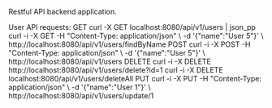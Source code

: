 Restful API backend application.

User API requests:
GET
    curl -X GET localhost:8080/api/v1/users | json_pp 
    curl  -i -X GET -H "Content-Type: application/json"  \ 
            -d '{"name":"User 5"}' \ 
            http://localhost:8080/api/v1/users/findByName
POST
    curl  -i -X POST -H "Content-Type: application/json" \ 
            -d '{"name":"User 5"}' \ 
            http://localhost:8080/api/v1/users
DELETE
    curl -i -X DELETE http://localhost:8080/api/v1/users/delete?id=1
    curl -i -X DELETE localhost:8080/api/v1/users/deleteAll
PUT
    curl -i -X PUT -H "Content-Type: application/json"  \ 
            -d '{"name":"User 1"}' \ 
            http://localhost:8080/api/v1/users/update/1

